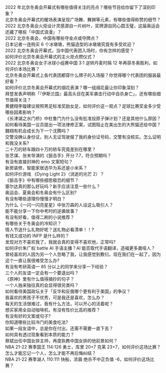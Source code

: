 2022 年北京冬奥会开幕式有哪些值得关注的亮点？哪些节目给你留下了深刻印象？  
北京冬奥会开幕式的暖场表演呈现广场舞、舞狮等元素，有哪些值得称赞的细节？  
2022 北京冬奥会火炬设计灵感源自一片树叶，奖牌源自同心圆玉璧，这届奥运会还藏了哪些「中国式浪漫」？  
2022 北京冬奥会，中国有哪些夺金点或夺牌点？  
日本记者一连购买 6 个冰墩墩，熊猫造型的冰墩墩究竟有多受欢迎？  
2022 北京冬奥会开幕式，当中国代表团入场时，你有怎样的感受？  
如何评价北京冬奥会开幕式的主火炬点燃仪式？  
2022 北京冬奥会女子冰球小组赛中国 3:1 逆转丹麦时隔 12 年再获冬奥胜利，如何评价本场比赛？  
北京冬奥会开幕式上各代表团都穿什么牌子的入场服？你觉得哪个代表团的服装最好看？  
如何评价北京冬奥会开幕式的烟花表演？哪一组烟花最让你印象深刻？  
拜登发表声明称「『伊斯兰国』最高头目在美军袭击行动中自杀身亡」，还有哪些细节值得关注？  
黄健翔李璇建议按照男足标准奖励女足，如何评价这一观点？足球比赛奖金多少受哪些因素影响？  
《长津湖之水门桥》中杜鲁门为什么没有批准投原子弹计划？还是其他什么原因？  
如何看待美国一议员提出一项法律修正案，试图阻止在美出生的大熊猫还给中国？  
魏翔有机会成长为下一个沈腾吗？  
交警没确认身份证，别人无证驾驶报了我的身份证号码，交警有没核实。怎么证明和我没关系?  
二十万的轿车跟四十万的轿车究竟差别在哪里？  
张艺谋、张末导演的《狙击手》开分 7.7，符合预期吗？  
有没有直接封神的 emo 文案短句？  
新房装修，智能家居选华为系还是小米系？  
如何评价游戏 《Dying Light 2》（消逝的光芒 2）？  
《狙击手》中有哪些细思极恐的细节？  
塞尔达真的那么好玩吗？新手应该注意一些什么？  
奥运会、夏奥会和冬奥会有什么区别?  
有没有哪些道理你慢慢才明白？  
为什么《一闪一闪亮星星》中张万森的人设这么吸引人？  
能不能分享一下你中考时的逆袭故事？  
有没有好看，值得二刷的小说推荐？  
有哪些关于冬奥会的冷知识？  
情人节送什么礼物好呢？送礼物必看清单！！?  
有钱又成功的 INFP 是什么样的？  
发现对方不喜欢我了，我就会真的变得不喜欢他，正常吗?  
如何评价朱广权 battle AI 手语主播？AI 能否取代手语翻译，造福更多聋哑人？  
曾经喜欢的人因为另一个人忽略了我，让我感觉到敷衍。现在我们在一起了，因为这个一直让我很难受怎么办?  
有没有考研英语一 85 分以上的同学来分享一下经验？  
三个人的友谊一定会有一个要退出吗？  
《原神》里有什么值得摘抄的句子？  
一个人独来独往真的会显得很另类吗？  
如何看待美国政坛关于「反华和反俄哪个更有利于美国」的争议？  
我喜欢的男孩子不优秀，可是我还是喜欢，怎么办？  
每天的生活很难过，我有什么方法，可以开心的活着呢？  
想买家用全自动咖啡机，有没有性价比高的推荐？  
有没有好的文案或句子?  
你知道哪些比较冷门的美食吃法?  
如果一段友谊中，总是你在付出，还需不需要一直下去？  
如何具有透过现象看到本质的能力？  
蔡斌出任中国女排主帅，再度执教中国女排的他前景如何？  
NBA 21-22 赛季国王 114:126 勇士，库里 20+7 克莱 23+7，如何评价这场比赛？  
怎么才能忘记一个人，怎么才能不再后悔纠结？  
NBA 21-22 赛季湖人 110:111 快船，浓眉 绝杀不中正负值 -6，如何评价这场比赛？  

